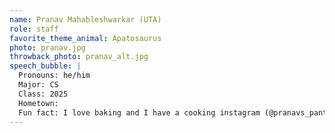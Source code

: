 ```yaml
---
name: Pranav Mahableshwarkar (UTA)
role: staff
favorite_theme_animal: Apatosaurus
photo: pranav.jpg
throwback_photo: pranav_alt.jpg
speech_bubble: |
  Pronouns: he/him 
  Major: CS 
  Class: 2025
  Hometown: 
  Fun fact: I love baking and I have a cooking instagram (@pranavs_pantry)
---
```

